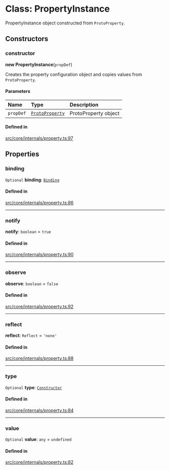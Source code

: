 # Class: PropertyInstance

PropertyInstance object constructed from `ProtoProperty`.

## Constructors

### constructor

**new PropertyInstance**(`propDef`)

Creates the property configuration object and copies values from `ProtoProperty`.

#### Parameters

| Name | Type | Description |
| :------ | :------ | :------ |
| `propDef` | [`ProtoProperty`](ProtoProperty.md) | ProtoProperty object |

#### Defined in

[src/core/internals/property.ts:97](https://github.com/io-gui/io/blob/main/src/core/internals/property.ts#L97)

## Properties

### binding

 `Optional` **binding**: [`Binding`](Binding.md)

#### Defined in

[src/core/internals/property.ts:86](https://github.com/io-gui/io/blob/main/src/core/internals/property.ts#L86)

___

### notify

 **notify**: `boolean` = `true`

#### Defined in

[src/core/internals/property.ts:90](https://github.com/io-gui/io/blob/main/src/core/internals/property.ts#L90)

___

### observe

 **observe**: `boolean` = `false`

#### Defined in

[src/core/internals/property.ts:92](https://github.com/io-gui/io/blob/main/src/core/internals/property.ts#L92)

___

### reflect

 **reflect**: `Reflect` = `'none'`

#### Defined in

[src/core/internals/property.ts:88](https://github.com/io-gui/io/blob/main/src/core/internals/property.ts#L88)

___

### type

 `Optional` **type**: [`Constructor`](../none#constructor)

#### Defined in

[src/core/internals/property.ts:84](https://github.com/io-gui/io/blob/main/src/core/internals/property.ts#L84)

___

### value

 `Optional` **value**: `any` = `undefined`

#### Defined in

[src/core/internals/property.ts:82](https://github.com/io-gui/io/blob/main/src/core/internals/property.ts#L82)
